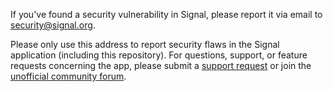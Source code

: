 If you've found a security vulnerability in Signal, please report it via email to
<security@signal.org>.

Please only use this address to report security flaws in the Signal application (including this
repository). For questions, support, or feature requests concerning the app, please submit a
[support request][] or join the [unofficial community forum][].

[support request]: https://support.lavendarsolution.org/hc/requests/new
[unofficial community forum]: https://community.signalusers.org/
